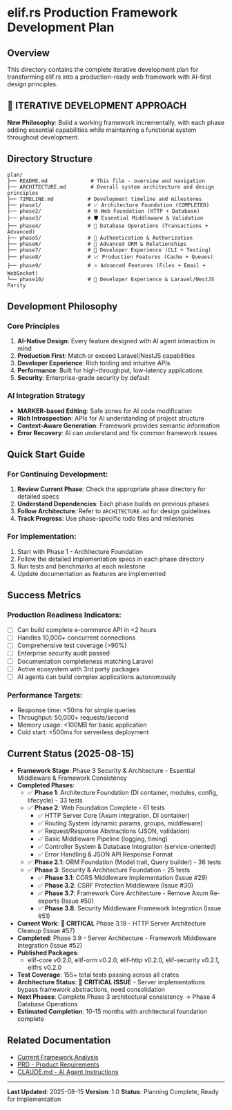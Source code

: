 # elif.rs Production Framework Development Plan

## Overview
This directory contains the complete iterative development plan for transforming elif.rs into a production-ready web framework with AI-first design principles.

## 🔄 **ITERATIVE DEVELOPMENT APPROACH**
**New Philosophy**: Build a working framework incrementally, with each phase adding essential capabilities while maintaining a functional system throughout development.

## Directory Structure
```
plan/
├── README.md              # This file - overview and navigation
├── ARCHITECTURE.md        # Overall system architecture and design principles
├── TIMELINE.md           # Development timeline and milestones
├── phase1/               # ✅ Architecture Foundation (COMPLETED)
├── phase2/               # 🌐 Web Foundation (HTTP + Database)
├── phase3/               # 🛡️ Essential Middleware & Validation
├── phase4/               # 💾 Database Operations (Transactions + Advanced)
├── phase5/               # 🔐 Authentication & Authorization
├── phase6/               # 🔗 Advanced ORM & Relationships
├── phase7/               # 🚀 Developer Experience (CLI + Testing)
├── phase8/               # 📈 Production Features (Cache + Queues)
├── phase9/               # ⭐ Advanced Features (Files + Email + WebSocket)
└── phase10/              # 🎨 Developer Experience & Laravel/NestJS Parity
```

## Development Philosophy

### Core Principles
1. **AI-Native Design**: Every feature designed with AI agent interaction in mind
2. **Production First**: Match or exceed Laravel/NestJS capabilities
3. **Developer Experience**: Rich tooling and intuitive APIs
4. **Performance**: Built for high-throughput, low-latency applications
5. **Security**: Enterprise-grade security by default

### AI Integration Strategy
- **MARKER-based Editing**: Safe zones for AI code modification
- **Rich Introspection**: APIs for AI understanding of project structure
- **Context-Aware Generation**: Framework provides semantic information
- **Error Recovery**: AI can understand and fix common framework issues

## Quick Start Guide

### For Continuing Development:
1. **Review Current Phase**: Check the appropriate phase directory for detailed specs
2. **Understand Dependencies**: Each phase builds on previous phases
3. **Follow Architecture**: Refer to `ARCHITECTURE.md` for design guidelines
4. **Track Progress**: Use phase-specific todo files and milestones

### For Implementation:
1. Start with Phase 1 - Architecture Foundation
2. Follow the detailed implementation specs in each phase directory
3. Run tests and benchmarks at each milestone
4. Update documentation as features are implemented

## Success Metrics

### Production Readiness Indicators:
- [ ] Can build complete e-commerce API in <2 hours
- [ ] Handles 10,000+ concurrent connections
- [ ] Comprehensive test coverage (>90%)
- [ ] Enterprise security audit passed
- [ ] Documentation completeness matching Laravel
- [ ] Active ecosystem with 3rd party packages
- [ ] AI agents can build complex applications autonomously

### Performance Targets:
- Response time: <50ms for simple queries
- Throughput: 50,000+ requests/second
- Memory usage: <100MB for basic application
- Cold start: <500ms for serverless deployment

## Current Status (2025-08-15)
- **Framework Stage**: Phase 3 Security & Architecture - Essential Middleware & Framework Consistency
- **Completed Phases**: 
  - ✅ **Phase 1**: Architecture Foundation (DI container, modules, config, lifecycle) - 33 tests
  - ✅ **Phase 2**: Web Foundation Complete - 61 tests
    - ✅ HTTP Server Core (Axum integration, DI container)
    - ✅ Routing System (dynamic params, groups, middleware)
    - ✅ Request/Response Abstractions (JSON, validation)
    - ✅ Basic Middleware Pipeline (logging, timing)
    - ✅ Controller System & Database Integration (service-oriented)
    - ✅ Error Handling & JSON API Response Format
  - ✅ **Phase 2.1**: ORM Foundation (Model trait, Query builder) - 36 tests
  - ✅ **Phase 3**: Security & Architecture Foundation - 25 tests
    - ✅ **Phase 3.1**: CORS Middleware Implementation (Issue #29) 
    - ✅ **Phase 3.2**: CSRF Protection Middleware (Issue #30)
    - ✅ **Phase 3.7**: Framework Core Architecture - Remove Axum Re-exports (Issue #50)
    - ✅ **Phase 3.8**: Security Middleware Framework Integration (Issue #51)
- **Current Work**: 🚨 **CRITICAL** Phase 3.18 - HTTP Server Architecture Cleanup (Issue #57)
- **Completed**: Phase 3.9 - Server Architecture - Framework Middleware Integration (Issue #52)
- **Published Packages**: 
  - elif-core v0.2.0, elif-orm v0.2.0, elif-http v0.2.0, elif-security v0.2.1, elifrs v0.2.0
- **Test Coverage**: 155+ total tests passing across all crates
- **Architecture Status**: 🚨 **CRITICAL ISSUE** - Server implementations bypass framework abstractions, need consolidation
- **Next Phases**: Complete Phase 3 architectural consistency → Phase 4 Database Operations
- **Estimated Completion**: 10-15 months with architectural foundation complete

## Related Documentation
- [Current Framework Analysis](../README.md)
- [PRD - Product Requirements](../PRD.md)
- [CLAUDE.md - AI Agent Instructions](../CLAUDE.md)

---

**Last Updated**: 2025-08-15
**Version**: 1.0
**Status**: Planning Complete, Ready for Implementation